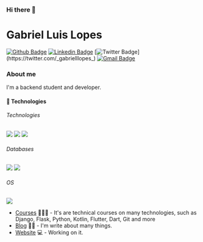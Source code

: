 ### Hi there 👋

<!--
**gabriellopes00/gabriellopes00** is a ✨ _special_ ✨ repository because its `README.md` (this file) appears on your GitHub profile.

Here are some ideas to get you started:

- 🔭 I’m currently working on ...
- 🌱 I’m currently learning ...
- 👯 I’m looking to collaborate on ...
- 🤔 I’m looking for help with ...
- 💬 Ask me about ...
- 📫 How to reach me: ...
- 😄 Pronouns: ...
- ⚡ Fun fact: ...
-->

# Gabriel Luis Lopes

[![Github Badge](https://img.shields.io/badge/-Github-000?style=flat-square&logo=Github&logoColor=white&link=https://github.com/gabriellopes00)](https://github.com/gabriellopes00)
[![Linkedin Badge](https://img.shields.io/badge/-LinkedIn-blue?style=flat-square&logo=Linkedin&logoColor=white&link=https://www.linkedin.com/in/gabriel-lopes-6625631b0/)](https://www.linkedin.com/in/gabriel-lopes-6625631b0/)
[![Twitter Badge](https://img.shields.io/badge/-Twitter-1ca0f1?style=flat-square&labelColor=1ca0f1&logo=twitter&logoColor=white&link=https://twitter.com/_gabrielllopes_)](https://twitter.com/_gabrielllopes_)
[![Gmail Badge](https://img.shields.io/badge/-Gmail-6633cc?style=flat-square&logo=Gmail&logoColor=white&link=mailto:gabrielluislopes00@gmail.com)](mailto:gabrielluislopes00@gmail.com)
<!--
[![Facebook Badge](	https://img.shields.io/badge/facebook-%231877F2.svg?&style=for-the-badge&logo=facebook&logoColor&white=link:https://www.facebook.com/profile.php?id=100034920821684)](https://www.facebook.com/profile.php?id=100034920821684)
[![Instagram Badge](https://img.shields.io/badge/instagram-%23E4405F.svg?&style=for-the-badge&logo=instagram&logoColor&white=link:https://www.instagram.com/_.gabriellopes/?hl=pt-br)](https://www.instagram.com/_.gabriellopes/?hl=pt-br)-->

### About me
I'm a backend student and developer.

<h4>🚀 Technologies</h4>
<h6>Technologies</h6>
<img src="https://img.shields.io/badge/node.js%20-%2343853D.svg?&style=for-the-badge&logo=node.js&logoColor=white">
<img src="https://img.shields.io/badge/bootstrap%20-%23563D7C.svg?&style=for-the-badge&logo=bootstrap&logoColor=white">
<img src="https://img.shields.io/badge/javascript%20-%23323330.svg?&style=for-the-badge&logo=javascript&logoColor=%23F7DF1E">

<h6>Databases</h6>
<div class="row">
<img class="mr-2" src="https://img.shields.io/badge/mysql-%2300f.svg?&style=for-the-badge&logo=mysql&logoColor=white">
<img src="https://img.shields.io/badge/MongoDB-%234ea94b.svg?&style=for-the-badge&logo=mongodb&logoColor=white">
</div>

<h6>OS</h6>
<img src="https://img.shields.io/badge/windows-0078D6?logo=windows&logoColor=white&style=for-the-badge">


- [Courses](https://www.treinaweb.com.br/cursos-online?q=fagner+pinheiro) 👨🏼‍🏫 - It's are technical courses on many technologies, such as Django, Flask, Python, Kotlin, Flutter, Dart, Git and more
- [Blog](https://www.treinaweb.com.br/blog/author/fagner-pinheiro/) ✍🏼 - I'm write about many things.
- [Website](https://fagnerpsantos.dev/) 💻 - Working on it.

